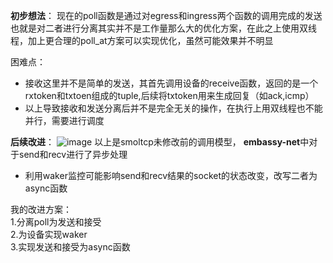 **初步想法**：
现在的poll函数是通过对egress和ingress两个函数的调用完成的发送
也就是对二者进行分离其实并不是工作量那么大的优化方案，在此之上使用双线程，加上更合理的poll_at方案可以实现优化，虽然可能效果并不明显

困难点：
- 接收这里并不是简单的发送，其首先调用设备的receive函数，返回的是一个rxtoken和txtoen组成的tuple,后续将txtoken用来生成回复（如ack,icmp）
- 以上导致接收和发送分离后并不是完全无关的操作，在执行上用双线程也不能并行，需要进行调度

**后续改进**：
![image](https://github.com/user-attachments/assets/12f0d66e-4b7d-47ed-8a00-4bc30bebc933)
以上是smoltcp未修改前的调用模型，
**embassy-net**中对于send和recv进行了异步处理
- 利用waker监控可能影响send和recv结果的socket的状态改变，改写二者为async函数  
  
我的改进方案：  
1.分离poll为发送和接受  
2.为设备实现waker  
3.实现发送和接受为async函数  
